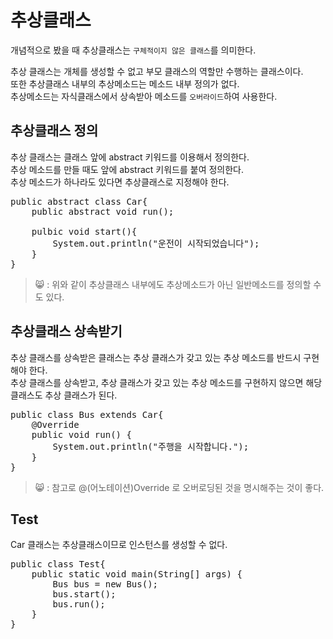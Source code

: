 추상클래스
=========
개념적으로 봤을 때 추상클래스는 `구체적이지 않은 클래스`를 의미한다.  

추상 클래스는 개체를 생성할 수 없고 부모 클래스의 역할만 수행하는 클래스이다.  
또한 추상클래스 내부의 추상메소드는 메소드 내부 정의가 없다.  
추상메소드는 자식클래스에서 상속받아 메소드를 `오버라이드`하여 사용한다.  

## 추상클래스 정의
추상 클래스는 클래스 앞에 abstract 키워드를 이용해서 정의한다.  
추상 메소드를 만들 때도 앞에 abstract 키워드를 붙여 정의한다.  
추상 메소드가 하나라도 있다면 추상클래스로 지정해야 한다.  
<pre>
public abstract class Car{
    public abstract void run();
    
    pulbic void start(){
        System.out.println("운전이 시작되었습니다");
    }
}</pre>
> 😸 : 위와 같이 추상클래스 내부에도 추상메소드가 아닌 일반메소드를 정의할 수도 있다.  

## 추상클래스 상속받기
추상 클래스를 상속받은 클래스는 추상 클래스가 갖고 있는 추상 메소드를 반드시 구현해야 한다.  
추상 클래스를 상속받고, 추상 클래스가 갖고 있는 추상 메소드를 구현하지 않으면 해당 클래스도 추상 클래스가 된다.
<pre>
public class Bus extends Car{
    @Override
    public void run() {
        System.out.println("주행을 시작합니다.");
    }
}</pre>
> 😸 : 참고로 @(어노테이션)Override 로 오버로딩된 것을 명시해주는 것이 좋다.  

## Test  
Car 클래스는 추상클래스이므로 인스턴스를 생성할 수 없다.  
<pre>
public class Test{
    public static void main(String[] args) {
        Bus bus = new Bus();
        bus.start();
        bus.run();
    }
}</pre>